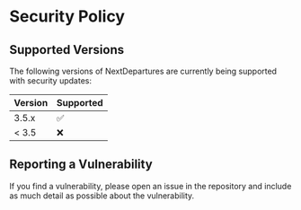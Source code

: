 # Security Policy

## Supported Versions

The following versions of NextDepartures are currently being supported
with security updates:

| Version | Supported          |
|---------|--------------------|
| 3.5.x   | :white_check_mark: |
| < 3.5   | :x:                |

## Reporting a Vulnerability

If you find a vulnerability, please open an issue in the repository and
include as much detail as possible about the vulnerability.